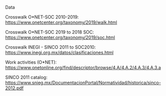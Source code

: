 Data

Crosswalk O*NET-SOC 2010-2019: https://www.onetcenter.org/taxonomy/2019/walk.html

Crosswalk O*NET-SOC 2019 to 2018 SOC: https://www.onetcenter.org/taxonomy/2019/soc.html

Crosswalk INEGI - SINCO 2011 to SOC2010: https://www.inegi.org.mx/datos/clasificaciones.html

Work activities (O*NET): https://www.onetonline.org/find/descriptor/browse/4.A/4.A.2/4.A.3/4.A.3.a

SINCO 2011 catalog: https://www.snieg.mx/DocumentacionPortal/Normatividad/historica/sinco-2012.pdf
